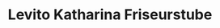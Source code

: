 ---
title: "Levito Katharina Friseurstube"
url: /hirschaid/levito-katharina-friseurstube/
shop: Friseur
---